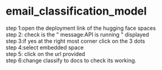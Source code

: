 # email_classification_model<br>
step 1:open the deployment link of the hugging face spaces<br>step 2: check is the " message:API is running " displayed<br>step 3:if yes at the right most corner click on the 3 dots<br>step 4:select embedded space<br>step 5: click on the url provided<br>step 6:change classify to docs to check its working.
